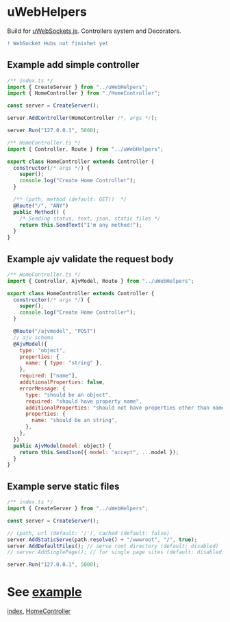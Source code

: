 # uWebHelpers

Build for [uWebSockets.js](https://github.com/uNetworking/uWebSockets.js). Controllers system and Decorators.

```diff
! WebSocket Hubs not finishet yet
```

## Example add simple controller

```javascript
/** index.ts */
import { CreateServer } from "../uWebHelpers";
import { HomeController } from "./HomeController";

const server = CreateServer();

server.AddController(HomeController /*, args */);

server.Run("127.0.0.1", 5000);
```

```javascript
/** HomeController.ts */
import { Controller, Route } from "../uWebHelpers";

export class HomeController extends Controller {
  constructor(/* args */) {
    super();
    console.log("Create Home Controller");
  }

  /** (path, method (default: GET))  */
  @Route("/", "ANY")
  public Method() {
    /* Sending status, text, json, static files */
    return this.SendText("I'm any method!");
  }
}
```

## Example ajv validate the request body

```javascript
/** HomeController.ts */
import { Controller, AjvModel, Route } from "../uWebHelpers";

export class HomeController extends Controller {
  constructor(/* args */) {
    super();
    console.log("Create Home Controller");
  }

  @Route("/ajvmodel", "POST")
  // ajv schema
  @AjvModel({
    type: "object",
    properties: {
      name: { type: "string" },
    },
    required: ["name"],
    additionalProperties: false,
    errorMessage: {
      type: "should be an object",
      required: "should have property name",
      additionalProperties: "should not have properties other than name",
      properties: {
        name: "should be an string",
      },
    },
  })
  public AjvModel(model: object) {
    return this.SendJson({ model: "accept", ...model });
  }
}
```

## Example serve static files

```javascript
/** index.ts */
import { CreateServer } from "../uWebHelpers";

const server = CreateServer();

// (path, url (default: '/'), cached (default: false)
server.AddStaticServe(path.resolve() + "/wwwroot", "/", true);
server.AddDefaultFiles(); // serve root directory (default: disabled)
// server.AddSinglePage(); // for single page sites (default: disabled)

server.Run("127.0.0.1", 5000);
```

# See [example](https://github.com/KirillKravchenko/uWebHelpers/tree/master/src)

[index](https://github.com/KirillKravchenko/uWebHelpers/tree/master/src/index.ts), [HomeController](https://github.com/KirillKravchenko/uWebHelpers/tree/master/src/controllers/HomeController.ts)

